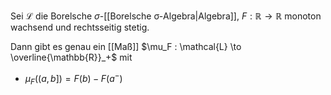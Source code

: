 Sei $\mathcal{L}$ die Borelsche $\sigma$-[[Borelsche σ-Algebra|Algebra]], $F : \mathbb{R} \to \mathbb{R}$ monoton wachsend und rechtsseitig stetig.

Dann gibt es genau ein [[Maß]] $\mu_F : \mathcal{L} \to \overline{\mathbb{R}}_+$ mit
- $\mu_F((a, b]) = F(b) - F(a^-)$